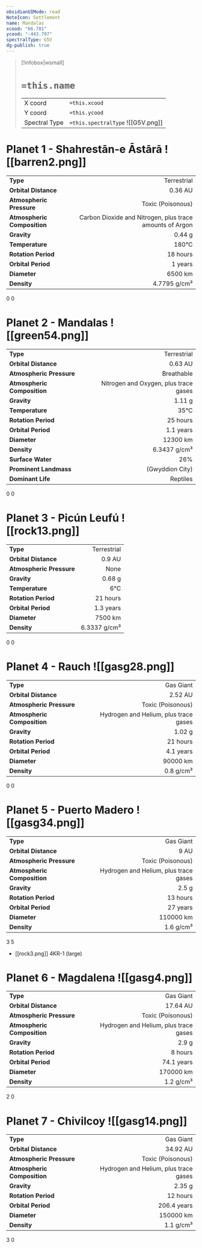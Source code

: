 ```yaml
---
obsidianUIMode: read
NoteIcon: Settlement
name: Mandalas
xcood: "66.781"
ycood: "-443.797"
spectralType: G5V
dg-publish: true
---
```

> [!infobox|wsmall]
> # `=this.name`
> | | |
> | - | - |
> | X coord | `=this.xcood` |
> | Y coord| `=this.ycood` |
> | Spectral Type | `=this.spectralType` ![[G5V.png]] |

# Planet 1 - Shahrestān-e Āstārā ![[barren2.png]]
|                             |                           |
| --------------------------- | -------------------------:|
| **Type**                    |             Terrestrial |
| **Orbital Distance**        |   0.36 AU |
| **Atmospheric Pressure**    |       Toxic (Poisonous) |
| **Atmospheric Composition** |      Carbon Dioxide and Nitrogen, plus trace amounts of Argon |
| **Gravity**                 |        0.44 g |
| **Temperature**             |    180°C |
| **Rotation Period**         |  18 hours |
| **Orbital Period** | 1 years |
| **Diameter**                |      6500 km | 
| **Density**                 |    4.7795 g/cm³ |



0
0



# Planet 2 - Mandalas ![[green54.png]]
|                             |                           |
| --------------------------- | -------------------------:|
| **Type**                    |             Terrestrial |
| **Orbital Distance**        |   0.63 AU |
| **Atmospheric Pressure**    |       Breathable |
| **Atmospheric Composition** |      Nitrogen and Oxygen, plus trace gases |
| **Gravity**                 |        1.11 g |
| **Temperature**             |    35°C |
| **Rotation Period**         |  25 hours |
| **Orbital Period** | 1.1 years |
| **Diameter**                |      12300 km | 
| **Density**                 |    6.3437 g/cm³ |
| **Surface Water**           |           26% | 
| **Prominent Landmass**      |         (Gwyddion City) | 
| **Dominant Life**           |         Reptiles |



0
0



# Planet 3 - Picún Leufú ![[rock13.png]]
|                             |                           |
| --------------------------- | -------------------------:|
| **Type**                    |             Terrestrial |
| **Orbital Distance**        |   0.9 AU |
| **Atmospheric Pressure**    |       None |
| **Gravity**                 |        0.68 g |
| **Temperature**             |    6°C |
| **Rotation Period**         |  21 hours |
| **Orbital Period** | 1.3 years |
| **Diameter**                |      7500 km | 
| **Density**                 |    6.3337 g/cm³ |



0
0



# Planet 4 - Rauch ![[gasg28.png]]
|                             |                           |
| --------------------------- | -------------------------:|
| **Type**                    |             Gas Giant |
| **Orbital Distance**        |   2.52 AU |
| **Atmospheric Pressure**    |       Toxic (Poisonous) |
| **Atmospheric Composition** |      Hydrogen and Helium, plus trace gases |
| **Gravity**                 |        1.02 g |
| **Rotation Period**         |  21 hours |
| **Orbital Period** | 4.1 years |
| **Diameter**                |      90000 km | 
| **Density**                 |    0.8 g/cm³ |



0
0



# Planet 5 - Puerto Madero ![[gasg34.png]]
|                             |                           |
| --------------------------- | -------------------------:|
| **Type**                    |             Gas Giant |
| **Orbital Distance**        |   9 AU |
| **Atmospheric Pressure**    |       Toxic (Poisonous) |
| **Atmospheric Composition** |      Hydrogen and Helium, plus trace gases |
| **Gravity**                 |        2.5 g |
| **Rotation Period**         |  13 hours |
| **Orbital Period** | 27 years |
| **Diameter**                |      110000 km | 
| **Density**                 |    1.6 g/cm³ |



3
5

- [[rock3.png]] 4KR-1 (large)

# Planet 6 - Magdalena ![[gasg4.png]]
|                             |                           |
| --------------------------- | -------------------------:|
| **Type**                    |             Gas Giant |
| **Orbital Distance**        |   17.64 AU |
| **Atmospheric Pressure**    |       Toxic (Poisonous) |
| **Atmospheric Composition** |      Hydrogen and Helium, plus trace gases |
| **Gravity**                 |        2.9 g |
| **Rotation Period**         |  8 hours |
| **Orbital Period** | 74.1 years |
| **Diameter**                |      170000 km | 
| **Density**                 |    1.2 g/cm³ |



2
0



# Planet 7 - Chivilcoy ![[gasg14.png]]
|                             |                           |
| --------------------------- | -------------------------:|
| **Type**                    |             Gas Giant |
| **Orbital Distance**        |   34.92 AU |
| **Atmospheric Pressure**    |       Toxic (Poisonous) |
| **Atmospheric Composition** |      Hydrogen and Helium, plus trace gases |
| **Gravity**                 |        2.35 g |
| **Rotation Period**         |  12 hours |
| **Orbital Period** | 206.4 years |
| **Diameter**                |      150000 km | 
| **Density**                 |    1.1 g/cm³ |



3
0



